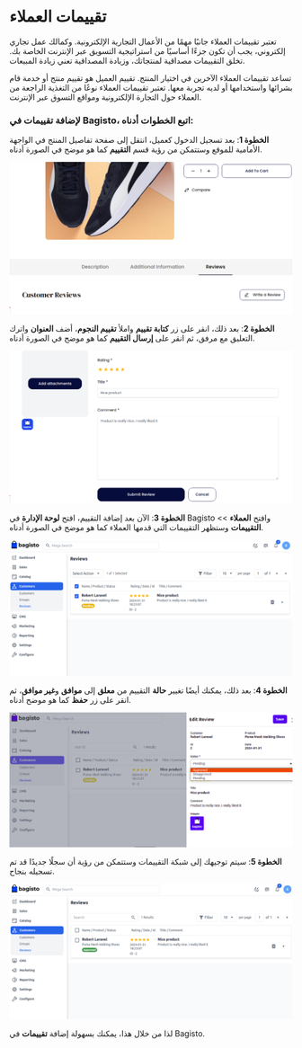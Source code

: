 # تقييمات العملاء

تعتبر تقييمات العملاء جانبًا مهمًا من الأعمال التجارية الإلكترونية. وكمالك عمل تجاري إلكتروني، يجب أن تكون جزءًا أساسيًا من استراتيجية التسويق عبر الإنترنت الخاصة بك. تخلق التقييمات مصداقية لمنتجاتك، وزيادة المصداقية تعني زيادة المبيعات.

تساعد تقييمات العملاء الآخرين في اختيار المنتج. تقييم العميل هو تقييم منتج أو خدمة قام بشرائها واستخدامها أو لديه تجربة معها. تعتبر تقييمات العملاء نوعًا من التغذية الراجعة من العملاء حول التجارة الإلكترونية ومواقع التسوق عبر الإنترنت.

### لإضافة تقييمات في Bagisto، اتبع الخطوات أدناه:

**الخطوة 1**: بعد تسجيل الدخول كعميل، انتقل إلى صفحة تفاصيل المنتج في الواجهة الأمامية للموقع وستتمكن من رؤية قسم **التقييم** كما هو موضح في الصورة أدناه.

 ![Review](../../assets/2.2.0/images/customer/review.png)

**الخطوة 2**: بعد ذلك، انقر على زر **كتابة تقييم** واملأ **تقييم النجوم**، أضف **العنوان** واترك التعليق مع مرفق، ثم انقر على **إرسال التقييم** كما هو موضح في الصورة أدناه.

 ![Rating](../../assets/2.2.0/images/customer/rating.png)

**الخطوة 3**: الآن بعد إضافة التقييم، افتح **لوحة الإدارة** في Bagisto وافتح **العملاء** >> **التقييمات** وستظهر التقييمات التي قدمها العملاء كما هو موضح في الصورة أدناه.

  ![Admin Review](../../assets/2.2.0/images/customer/adminReview.png)

**الخطوة 4**: بعد ذلك، يمكنك أيضًا تغيير **حالة** التقييم من **معلق** إلى **موافق** و**غير موافق**، ثم انقر على زر **حفظ** كما هو موضح أدناه.

![Review Status](../../assets/2.2.0/images/customer/reviewStatus.png)

**الخطوة 5**: سيتم توجيهك إلى شبكة التقييمات وستتمكن من رؤية أن سجلًا جديدًا قد تم تسجيله بنجاح.

![output](../../assets/2.2.0/images/customer/output.png)

لذا من خلال هذا، يمكنك بسهولة إضافة **تقييمات** في Bagisto.